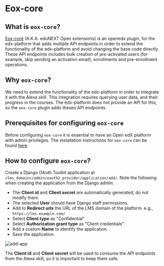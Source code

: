 # Eox-core

## What is `eox-core`?

[Eox-core](https://github.com/eduNEXT/eox-core/) (A.K.A. eduNEXT Open
extensions) is an openedx plugin, for the edx-platform that adds multiple API
endpoints in order to extend the functionality of the edx-platform and avoid
changing the base code directly. These API endpoints includes bulk creation of
pre-activated users (for example, skip sending an activation email),
enrollments and pre-enrollment operations.

## Why `eox-core`?

We need to extend the functionality of the edx-platform in order to integrate
it with the Alexa skill. This integration requires querying user data, and
their progress in the courses. The edx-platform does not provide an API for
this, so the `eox-core` plugin adds theses API endpoints.

## Prerequisites for configuring `eox-core`

Before configuring `eox-core` it is essential to have an Open edX platform
with admin privileges. The installation instructions for `eox-core` can be found
[here](https://github.com/eduNEXT/eox-core/).

## How to configure `eox-core`?

Create a Django OAuth Toolkit application at `<lms_domain>/admin/oauth2_provider/application/add/`.
Note the following when creating the application from the Django admin:

- The **Client id** and **Client secret** are automatically generated, do
  not modify them.
- The selected **User** should have Django staff permissions.
- Add to **Redirect urls** the URL of the LMS domain of the platform. e.g., `https://lms.example.com/`
- Select **Client type** as "Confidential"
- Select **Authorization grant type** as "Client credentials"
- Add a custom **Name** to identify the application.
- Save the application.

![add-app](https://github.com/eduNEXT/openedx-alexa-adaptor-template/assets/64033729/b7f28637-d83c-4f46-918b-8ec8f0f0831c)

The **Client id** and **Client secret** will be used to consume the API
endpoints from the Alexa skill, so it is important to keep them safe.
